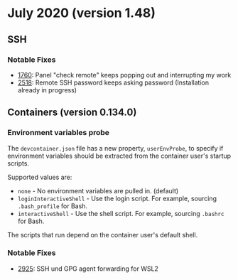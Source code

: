 # July 2020 (version 1.48)

## SSH

### Notable Fixes

* [1760](https://github.com/microsoft/vscode-remote-release/issues/1760): Panel "check remote" keeps popping out and interrupting my work
* [2518](https://github.com/microsoft/vscode-remote-release/issues/2518): Remote SSH password keeps asking password (Installation already in progress)

## Containers (version 0.134.0)

### Environment variables probe

The `devcontainer.json` file has a new property, `userEnvProbe`, to specify if environment variables should be extracted from the container user's startup scripts.

Supported values are:

* `none` - No environment variables are pulled in. (default)
* `loginInteractiveShell` - Use the login script. For example, sourcing `.bash_profile` for Bash.
* `interactiveShell` - Use the shell script. For example, sourcing `.bashrc` for Bash.

The scripts that run depend on the container user's default shell.

### Notable Fixes

- [2925](https://github.com/microsoft/vscode-remote-release/issues/2925): SSH und GPG agent forwarding for WSL2
